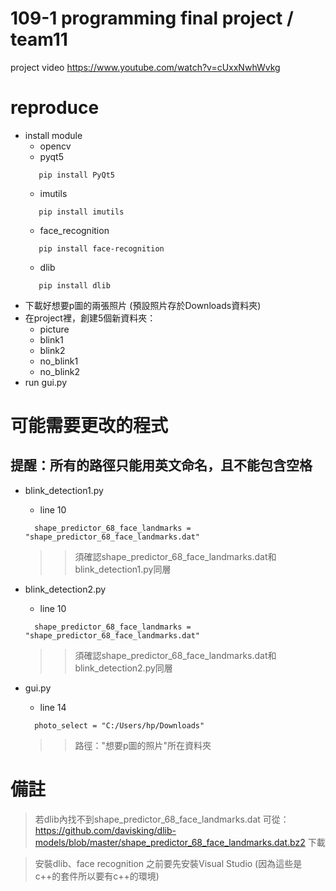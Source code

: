 # 109-1 programming final project / team11
project video https://www.youtube.com/watch?v=cUxxNwhWvkg

# reproduce
* install module
  * opencv
  * pyqt5
  ```
     pip install PyQt5
  ```
  * imutils
  ```
     pip install imutils
  ```
  * face_recognition
  ```
     pip install face-recognition
  ```
  * dlib
  ```
     pip install dlib
  ```
* 下載好想要p圖的兩張照片
   (預設照片存於Downloads資料夾)
* 在project裡，創建5個新資料夾：
  * picture
  * blink1
  * blink2
  * no_blink1
  * no_blink2
* run gui.py

# 可能需要更改的程式
## 提醒：所有的路徑只能用英文命名，且不能包含空格
* blink_detection1.py
  * line 10
  ```
    shape_predictor_68_face_landmarks = "shape_predictor_68_face_landmarks.dat"
  ```
     >> 須確認shape_predictor_68_face_landmarks.dat和blink_detection1.py同層
* blink_detection2.py
  * line 10
  ```
    shape_predictor_68_face_landmarks = "shape_predictor_68_face_landmarks.dat"
  ```
     >> 須確認shape_predictor_68_face_landmarks.dat和blink_detection2.py同層

* gui.py
  * line 14
  ```
    photo_select = "C:/Users/hp/Downloads"
  ```
  >> 路徑："想要p圖的照片"所在資料夾

# 備註
>若dlib內找不到shape_predictor_68_face_landmarks.dat
可從：https://github.com/davisking/dlib-models/blob/master/shape_predictor_68_face_landmarks.dat.bz2 下載

>安裝dlib、face recognition 之前要先安裝Visual Studio (因為這些是c++的套件所以要有c++的環境)



